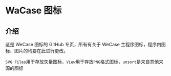 WaCase 图标
==========

介绍
----------
这是 WeCase 图标的 GitHub 专页，所有有关于 WeCase 主程序图标，程序内图标、图片的均要在此进行更改。

`SVG Files`用于存放矢量图标，`View`用于存放`PNG`格式图标，`unsort`是来自其他来源的图标
